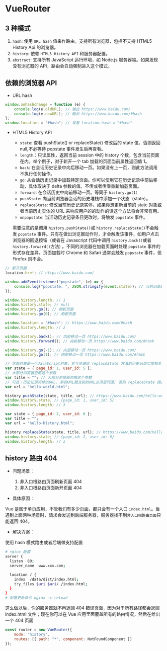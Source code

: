 # VueRouter

## 3 种模式

1. `hash`: 使用 `URL hash` 值来作路由。支持所有浏览器，包括不支持 HTML5 History Api 的浏览器。
2. `history`: 依赖 `HTML5 History API` 和服务器配置。
3. `abstract`: 支持所有 JavaScript 运行环境，如 Node.js 服务器端。如果发现没有浏览器的 API，路由会自动强制进入这个模式。

## 依赖的浏览器 API

-   URL hash

```js
window.onhashchange = function (e) {
    console.log(e.oldURL); // 输出 https://www.baidu.com/
    console.log(e.newURL); // 输出 https://www.baidu.com/#hash
};
window.location = "#hash"; // 或者 location.hash = "#hash"
```

-   HTML5 History API

    -   `state`: 查看 pushState() or replaceState() 修改后的 state 值，否则返回 null,不必等待 popstate 事件发生后再查看。
    -   `length`：只读属性，返回当前 session 中的 history 个数，包含当前页面在内。举个例子，对于新开一个 tab 加载的页面当前属性返回值 1。
    -   `back`: 在会话历史记录中向后移动一页。如果没有上一页，则此方法调用不执行任何操作。
    -   `go`: 从会话历史记录中加载特定页面。你可以使用它在历史记录中前后移动，具体取决于 delta 参数的值。不传或者传零重新加载页面。
    -   `forward`: 在会话历史中向前移动一页。等同于 `history.go(1)`
    -   `pushState`: 向当前浏览器会话的历史堆栈中添加一个状态（state）。
    -   `replaceState`: 修改当前历史记录实体，如果你想更新当前的 state 对象或者当前历史实体的 URL 来响应用户的的动作的话这个方法将会非常有用。
    -   `onpopstate`: 当活动历史记录条目更改时，将触发 `popstate` 事件。

    需要注意的是调用 `history.pushState()`或 `history.replaceState()`不会触发 `popstate` 事件。只有在做出浏览器动作时，才会触发该事件，如用户点击浏览器的回退按钮（或者在 Javascript 代码中调用 `history.back()`或者 `history.forward()`方法) 。不同的浏览器在加载页面时处理 `popstate` 事件的形式存在差异。页面加载时 Chrome 和 Safari 通常会触发 `popstate` 事件，但 Firefox 则不会。

```js
// 新开页面
location.href; // https://www.baidu.com/

window.addEventListener("popstate", (e) => {
    console.log("popstate: ", JSON.stringify(event.state)); // 当前记录的 state
});

window.history.length; // 1
window.history.state; // null
window.history.go(); // 刷新页面
window.history.go(0); // 刷新页面

window.location = "#hash"; // https://www.baidu.com/#hash
window.history.length; // 2

window.history.back(); // 向前移动一页 https://www.baidu.com/
window.history.forward(); // 向前移动一页 https://www.baidu.com/#hash

window.history.go(-1); // 向后移动一页 https://www.baidu.com/
window.history.go(1); // 向前移动一页 https://www.baidu.com/#hash

// 状态对象是一个JavaScript对象，它与传递给 replaceState 方法的历史记录实体相关联.
var state = { page_id: 1, user_id: 5 };
// 大部分浏览器忽略这个参数
var title = ""; // 大部分浏览器忽略这个参数
// 可选；历史记录实体的URL. 新的URL跟当前的URL必须是同源; 否则 replaceState 抛出一个异常.
var url = "hello-world.html";

history.pushState(state, title, url); // https://www.baidu.com/hello-world.html
window.history.state; // {page_id: 1, user_id: 5}
window.history.length; // 3

var state = { page_id: 2, user_id: 6 };
var title = "";
var url = "hello-history.html";

history.replaceState(state, title, url); // https://www.baidu.com/hello-history.html
window.history.state; // {page_id: 2, user_id: 6}
window.history.length; // 3
```

## history 路由 404

-   问题场景：

    1. 非入口根路由页面刷新页面 404
    2. 非入口根路由页面新开页面 404

-   具体原因：

Vue 是属于单页应用，不管我们有多少页面，都只会有一个入口 `index.html`。当遇到上面两种场景时，请求会发送到后端服务器，服务器找不到`非入口根路由页面`只能返回 404。

-   解决方案：

使用 hash 模式路由或者后端做支持配置

```bash
# nginx 配置
server {
  listen  80;
  server_name  www.xxx.com;

  location / {
    index  /data/dist/index.html;
    try_files $uri $uri/ /index.html;
  }
}
# 配置更新命令 nginx -s reload
```

这么做以后，你的服务器就不再返回 404 错误页面，因为对于所有路径都会返回 index.html 文件；现在你可以在 Vue 应用里面覆盖所有的路由情况，然后在给出一个 404 页面

```js
const router = new VueRouter({
    mode: "history",
    routes: [{ path: "*", component: NotFoundComponent }]
});
```
